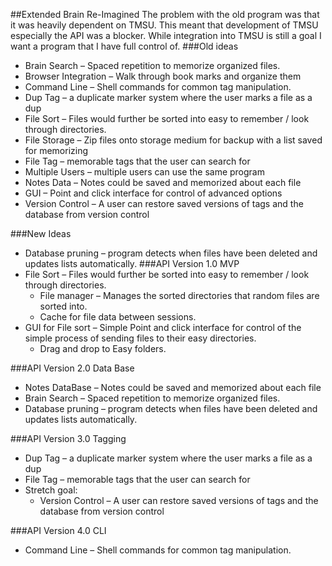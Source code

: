 ##Extended Brain Re-Imagined
The problem with the old program was that it was heavily dependent on TMSU. This meant that development of TMSU especially the API was a blocker. While integration into TMSU is still a goal I want a program that I have full control of.
###Old ideas
* Brain Search – Spaced repetition to memorize organized files.
* Browser Integration – Walk through book marks and organize them
* Command Line – Shell commands for common tag manipulation.
* Dup Tag – a duplicate marker system where the user marks a file as a dup
* File Sort – Files would further be sorted into easy to remember / look through directories.
* File Storage – Zip files onto storage medium for backup with a list saved for memorizing
* File Tag – memorable tags that the user can search for
* Multiple Users – multiple users can use the same program
* Notes Data – Notes could be saved and memorized about each file
* GUI – Point and click interface for control of advanced options
* Version Control – A user can restore saved versions of tags and the database from version control

###New Ideas
* Database pruning – program detects when files have been deleted and updates lists automatically.
###API Version 1.0 MVP
* File Sort – Files would further be sorted into easy to remember / look through directories.
    * File manager – Manages the sorted directories that random files are sorted into.
    * Cache for file data between sessions.
* GUI for File sort – Simple Point and click interface for control of the simple process of sending files to their easy directories.
    * Drag and drop to Easy folders.

###API Version 2.0 Data Base
* Notes DataBase – Notes could be saved and memorized about each file
* Brain Search – Spaced repetition to memorize organized files.
* Database pruning – program detects when files have been deleted and updates lists automatically.

###API Version 3.0 Tagging
* Dup Tag – a duplicate marker system where the user marks a file as a dup
* File Tag – memorable tags that the user can search for
* Stretch goal:
    * Version Control – A user can restore saved versions of tags and the database from version control

###API Version 4.0 CLI
* Command Line – Shell commands for common tag manipulation.